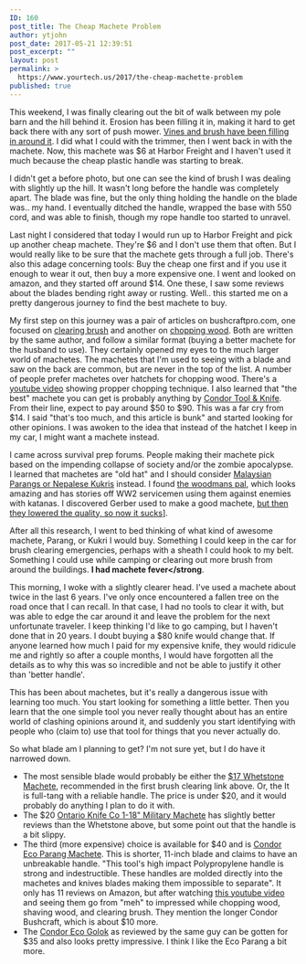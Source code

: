```yaml
---
ID: 160
post_title: The Cheap Machete Problem
author: ytjohn
post_date: 2017-05-21 12:39:51
post_excerpt: ""
layout: post
permalink: >
  https://www.yourtech.us/2017/the-cheap-machette-problem
published: true
---
```

This weekend, I was finally clearing out the bit of walk between my pole barn and the hill behind it. Erosion has been filling it in, making it hard to get back there with any sort of push mower. <a href="https://goo.gl/photos/pRGa5a1JmA837pSh9">Vines and brush have been filling in around it</a>. I did what I could with the trimmer, then I went back in with the machete. Now, this machete was $6 at Harbor Freight and I haven't used it much because the cheap plastic handle was starting to break. 

I didn't get a before photo, but one can see the kind of brush I was dealing with slightly up the hill. It wasn't long before the handle was completely apart. The blade was fine, but the only thing holding the handle on the blade was.. my hand. I eventually ditched the handle, wrapped the base with 550 cord, and was able to finish, though my rope handle too started to unravel. 

Last night I considered that today I would run up to Harbor Freight and pick up another cheap machete. They're $6 and I don't use them that often. But I would really like to be sure that the machete gets through a full job. There's also this adage concerning tools: Buy the cheap one first and if you use it enough to wear it out, then buy a more expensive one. I went and looked on amazon, and they started off around $14. One these, I saw some reviews about the blades bending right away or rusting. Well.. this started me on a pretty dangerous journey to find the best machete to buy. 

My first step on this journey was a pair of articles on bushcraftpro.com,
 one focused on [clearing brush](http://www.bushcraftpro.com/best-machete-for-clearing-brush-reviews/) and another on [chopping wood](http://www.bushcraftpro.com/best-machete-chopping-wood/). Both are written by the same author, and follow a similar format (buying a better machete for the husband to use). They certainly opened my eyes to the much larger world of machetes. The machetes that I'm used to seeing with a blade and saw on the back are common, but are never in the top of the list. A number of people prefer machetes over hatchets for chopping wood. There's a [youtube video](https://www.youtube.com/watch?time_continue=9&v=qDwykIaNI-M) showing propper chopping technique. I also learned that "the best" machete you can get is probably anything by [Condor Tool & Knife](http://www.condortk.com/products-type.php?type=2). From their line, expect to pay around $50 to $90. This was a far cry from $14. I said "that's too much, and this article is bunk" and started looking for other opinions. I was awoken to the idea that instead of the hatchet I keep in my car, I might want a machete instead.

I came across survival prep forums. People making their machete pick based on the impending collapse of society and/or the zombie apocalypse. I learned that machetes are "old hat" and I should consider [Malaysian Parangs or Nepalese Kukris](http://www.survivalistboards.com/showpost.php?s=1542b66f0a4fbe17c66193ebcf89f9ee&p=708455&postcount=3) instead. I found [the woodmans pal](https://www.protoolindustries.net/products/woodmans-pal-classic), which looks amazing and has stories off WW2 servicemen using them against enemies with katanas. I discovered Gerber used to make a good machete, [but then they lowered the quality, so now it sucks](https://www.amazon.com/Gerber-Gator-Machete-Sheath-31-000758/product-reviews/B004A1IXRC/ref=cm_cr_arp_d_viewpnt_rgt?ie=UTF8&reviewerType=avp_only_reviews&filterByStar=critical&pageNumber=1)].  

After all this research, I went to bed thinking of what kind of awesome machete, Parang, or Kukri I would buy. Something I could keep in the car for brush clearing emergencies, perhaps with a sheath I could hook to my belt. Something I could use while camping or clearing out more brush from around the buildings. **I had machete fever</strong**.

This morning, I woke with a slightly clearer head. I've used a machete about twice in the last 6 years. I've only once encountered a fallen tree on the road once that I can recall. In that case, I had no tools to clear it with, but was able to edge the car around it and leave the problem for the next unfortunate traveler. I keep thinking I'd like to go camping, but I haven't done that in 20 years. I doubt buying a $80 knife would change that. If anyone learned how much I paid for my expensive knife, they would ridicule me and rightly so after a couple months, I would have forgotten all the details as to why this was so incredible and not be able to justify it other than 'better handle'. 

This has been about machetes, but it's really a dangerous issue with learning too much. You start looking for something a little better. Then you learn that the one simple tool you never really thought about has an entire world of clashing opinions around it, and suddenly you start identifying with people who (claim to) use that tool for things that you never actually do.

So what blade am I planning to get? I'm not sure yet, but I do have it narrowed down.

* The most sensible blade would probably be either the [$17 Whetstone Machete](http://a.co/huYczKP), recommended in the first brush clearing link above. Or, the It is full-tang with a reliable handle. The price is under $20, and it would probably do anything I plan to do it with.
* The $20 [Ontario Knife Co 1-18" Military Machete](http://a.co/9KRFoMu) has slightly better reviews than the Whetstone above, but some point out that the handle is a bit slippy. 
* The third (more expensive) choice is available for $40 and is [Condor Eco Parang Machete](http://a.co/gMykmaB). This is shorter, 11-inch blade and claims to have an unbreakable handle. "This tool's high impact Polypropylene handle is strong and indestructible. These handles are molded directly into the machetes and knives blades making them impossible to separate". It only has 11 reviews on Amazon, but after watching [this youtube video](https://www.youtube.com/watch?v=djv8-RN3MjY) and seeing them go from "meh" to impressed while chopping wood, shaving wood, and clearing brush. They mention the longer Condor Bushcraft, which is about $10 more. 
* The [Condor Eco Golok](https://www.youtube.com/watch?v=GWVmKhKpxYI) as reviewed by the same guy can be gotten for $35 and also looks pretty impressive. I think I like the Eco Parang a bit more.